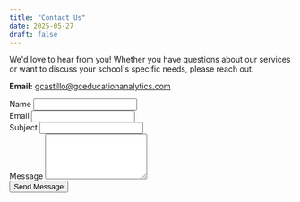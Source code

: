 ```yaml
---
title: "Contact Us"
date: 2025-05-27
draft: false
---
```


We'd love to hear from you! Whether you have questions about our services or want to discuss your school's specific needs, please reach out.

**Email:** [gcastillo@gceducationanalytics.com](mailto:gcastillo@gceducationanalytics.com)


<form action="https://formsubmit.co/gcastillo@gceducationanalytics.com" method="POST" class="max-w-2xl mx-auto p-6 bg-white rounded-xl shadow space-y-6">
  <!-- Hidden fields -->
  <input type="hidden" name="_captcha" value="false">
  <input type="hidden" name="_next" value="http://gceducationanalytics.com/thank-you/">
  <input type="text" name="_honey" style="display:none">

  <!-- Name -->
  <div>
    <label for="name" class="block font-semibold text-gray-700 mb-1">Name</label>
    <input type="text" name="name" required class="w-full border border-gray-300 rounded-lg p-2">
  </div>

  <!-- Email -->
  <div>
    <label for="email" class="block font-semibold text-gray-700 mb-1">Email</label>
    <input type="email" name="email" required class="w-full border border-gray-300 rounded-lg p-2">
  </div>

  <!-- Subject -->
  <div>
    <label for="subject" class="block font-semibold text-gray-700 mb-1">Subject</label>
    <input type="text" name="subject" required class="w-full border border-gray-300 rounded-lg p-2">
  </div>

  <!-- Message -->
  <div>
    <label for="message" class="block font-semibold text-gray-700 mb-1">Message</label>
    <textarea name="message" rows="5" required class="w-full border border-gray-300 rounded-lg p-2"></textarea>
  </div>

  <!-- Outlined Submit Button -->
  <div class="text-center">
    <button type="submit" class="inline-block px-6 py-2 border-2 border-blue-600 text-blue-600 font-semibold rounded-lg hover:bg-blue-600 hover:text-white transition">
      Send Message
    </button>
  </div>
</form>

